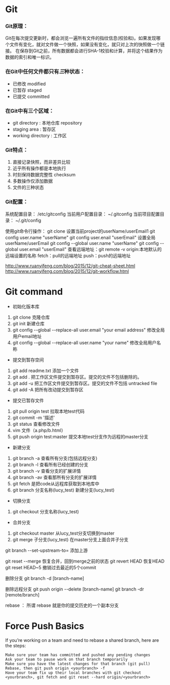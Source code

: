# Git

### Git原理：
Git在每次提交更新时，都会浏览一遍所有文件的指纹信息(校验和)。如果发现哪个文件有变化，就对文件做一个快照，如果没有变化，就只对上次的快照做一个链接。
在保存到Git之前，所有数据都会进行SHA-1校验和计算，并将这个结果作为数据的索引和唯一标识。


### 在Git中任何文件都只有*三*种状态： 

+ 已修改 modified 
+ 已暂存 staged
+ 已提交 committed  

### 在Git中有三个区域：

- git directory : 本地仓库 repository
- staging area  : 暂存区
- working directory : 工作区

### Git特点：

1. 直接记录快照，而非差异比较  
2. 近乎所有操作都是本地执行  
3. 时刻保持数据完整性  checksum
4. 多数操作仅添加数据  
5. 文件的三种状态  

### Git配置：

系统配置目录： /etc/gitconfig
当前用户配置目录： ~/.gitconfig
当前项目配置目录： ~/.git/config


使用git命令行操作：
git clone <url>
设置当前project的userName/userEmail1
git config user.name "userName"
git config user.enail "userEmail"
设置全局userName/userEmail
git config --global user.name "userName"
git config --global user.email "userEmail"
查看远端地址：git remote ‐v
origin:本地默认的远端设置的名称
fetch：pull的远端地址
push：push的远端地址

http://www.ruanyifeng.com/blog/2015/12/git-cheat-sheet.html
http://www.ruanyifeng.com/blog/2015/12/git-workflow.html

# Git command
- 初始化版本库
1. git clone 克隆仓库
2. git init  新建仓库
3. git config --global --replace-all user.email "your email address"  修改全局用户email地址
4. git config --global --replace-all user.name "your name"  修改全局用户名称
- 提交到暂存空间
1. git add readme.txt 添加一个文件
2. git add . 把工作区文件提交到暂存区。提交的文件不包括删除的。
3. git add -u 把工作区文件提交到暂存区。提交的文件不包括 untracked file
4. git add -A 把所有改动提交到暂存区
- 提交已暂存文件
1. git pull origin test 拉取本地test代码
2. git commit -m '描述'
3. git status 查看修改文件
4. vim 文件（a.php/b.html）
5. git push origin test:master
提交本地test分支作为远程的master分支
- 新建分支
1. git branch -a 查看所有分支(包括远程分支)
2. git branch -l 查看所有已经创建的分支
3. git branch -v 查看分支的扩展详情
4. git branch -av 查看那所有分支的扩展详情
5. git fetch   是把code从远程库获取到本地库中
6. git branch 分支名称(lucy_test) 新建分支(lucy_test)
- 切换分支
1. git checkout 分支名称(lucy_test)
- 合并分支
1. git checkout master 从lucy_test分支切换到master
2. git merge 子分支(lucy_test)
在master分支上面合并子分支

git branch --set-upstream-to=   添加上游

git reset --merge  恢复合并，回到merge之前的状态
git revert HEAD    恢复HEAD 
git reset HEAD~5   撤销过去最近的5个commit

删除分支
git branch -d [branch-name]

删除远程分支
git push origin --delete [branch-name]
git branch -dr [remote/branch]


rebase ： 所谓 rebase 就是你的提交历史的一个副本分支

# Force Push Basics

If you’re working on a team and need to rebase a shared branch, here are the steps:

    Make sure your team has committed and pushed any pending changes
    Ask your team to pause work on that branch temporarily
    Make sure you have the latest changes for that branch (git pull)
    Rebase, then git push origin <yourbranch> -f
    Have your team fix up their local branches with git checkout <yourbranch>, git fetch and git reset --hard origin/<yourbranch>

